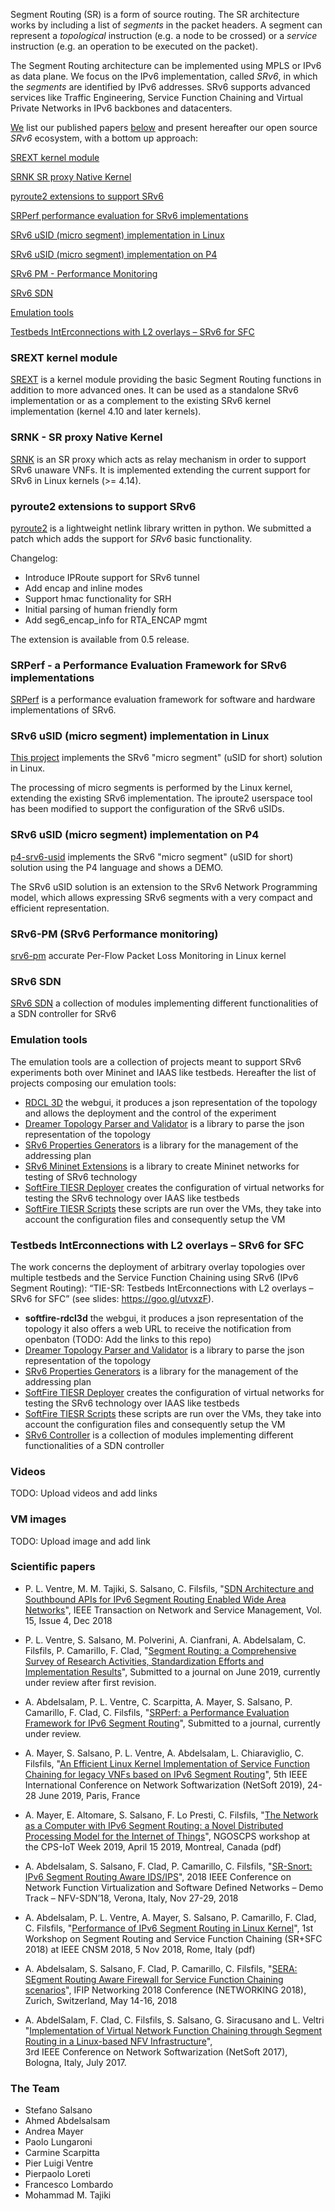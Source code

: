 Segment Routing (SR) is a form of source routing. The SR architecture works by including a list of _segments_ in the packet headers. A segment can represent a _topological_ instruction (e.g. a node to be crossed) or a _service_ instruction (e.g. an operation to be executed on the packet). 

The Segment Routing architecture can be implemented using MPLS or IPv6 as data plane. We focus on the IPv6 implementation, called _SRv6_, in which the _segments_ are identified by IPv6 addresses. SRv6 supports advanced services like Traffic Engineering, Service Function Chaining and Virtual Private Networks in IPv6 backbones and datacenters. 

[We](#the-team) list our published papers [below](#scientific-papers) and present hereafter our open source _SRv6_ ecosystem, with a bottom up approach:   

[SREXT kernel module](#srext-kernel-module)

[SRNK SR proxy Native Kernel](#srnk---sr-proxy-native-kernel)

[pyroute2 extensions to support SRv6](#pyroute2-extensions-to-support-srv6)

[SRPerf performance evaluation for SRv6 implementations](#srperf---a-performance-evaluation-framework-for-srv6-implementations)

[SRv6 uSID (micro segment) implementation in Linux](#srv6-usid-micro-segment-implementation-in-linux)

[SRv6 uSID (micro segment) implementation on P4](#srv6-usid-micro-segment-implementation-on-p4)

[SRv6 PM - Performance Monitoring](#srv6-pm-srv6-performance-monitoring) 

[SRv6 SDN](#srv6-sdn)

[Emulation tools](#emulation-tools)

[Testbeds IntErconnections with L2 overlays – SRv6 for SFC](#testbeds-interconnections-with-l2-overlays--srv6-for-sfc)


### SREXT kernel module

[SREXT](https://netgroup.github.io/SRv6-net-prog/) is a kernel module providing the basic Segment Routing functions in addition to more advanced ones. It can be used as a standalone SRv6 implementation or as a complement to the existing SRv6 kernel implementation (kernel 4.10 and later kernels).

### SRNK - SR proxy Native Kernel

[SRNK](https://netgroup.github.io/srnk/) is an SR proxy which acts as relay mechanism in order to support SRv6 unaware VNFs. It is implemented extending the current support for SRv6 in Linux kernels (>= 4.14).

### pyroute2 extensions to support SRv6

[pyroute2](https://github.com/svinota/pyroute2) is a lightweight netlink library written in python. We submitted a patch which adds the support for _SRv6_ basic functionality.

Changelog:
- Introduce IPRoute support for SRv6 tunnel
- Add encap and inline modes
- Support hmac functionality for SRH
- Initial parsing of human friendly form
- Add seg6_encap_info for RTA_ENCAP mgmt

The extension is available from 0.5 release.

### SRPerf - a Performance Evaluation Framework for SRv6 implementations

[SRPerf](https://srouting.github.io/SRPerf/) is a performance evaluation framework for software and hardware implementations of SRv6.

### SRv6 uSID (micro segment) implementation in Linux

[This project](https://netgroup.github.io/srv6-usid-linux-kernel/) implements the SRv6 "micro segment"
(uSID for short) solution in Linux.

The processing of micro segments is performed by the Linux kernel, extending the existing SRv6 implementation. The iproute2 userspace tool has been modified to support the configuration of the SRv6 uSIDs.

### SRv6 uSID (micro segment) implementation on P4

[p4-srv6-usid](https://netgroup.github.io/p4-srv6-usid/) implements the SRv6 "micro segment"
(uSID for short) solution using the P4 language and shows a DEMO.

The SRv6 uSID solution is an extension to the SRv6 Network Programming model, which
allows expressing SRv6 segments with a very compact and efficient representation.

### SRv6-PM (SRv6 Performance monitoring)

[srv6-pm](https://netgroup.github.io/srv6-pm/) accurate Per-Flow Packet Loss Monitoring in Linux kernel

### SRv6 SDN

[SRv6 SDN](https://netgroup.github.io/srv6-sdn/) a collection of modules implementing different functionalities of a SDN controller for SRv6

### Emulation tools

The emulation tools are a collection of projects meant to support SRv6 experiments both over Mininet and IAAS like testbeds. Hereafter the list of projects composing our emulation tools:

- [RDCL 3D](https://github.com/superfluidity/RDCL3D) the webgui, it produces a json representation of the topology and allows the deployment and the control of the experiment
- [Dreamer Topology Parser and Validator](https://github.com/netgroup/Dreamer-Topology-Parser) is a library to parse the json representation of the topology
- [SRv6 Properties Generators](https://github.com/netgroup/srv6-properties-generators) is a library for the management of the addressing plan
- [SRv6 Mininet Extensions](https://github.com/netgroup/srv6-mininet-extensions) is a library to create Mininet networks for testing of SRv6 technology
- [SoftFire TIESR Deployer](https://github.com/netgroup/softfire-tiesr-deployer) creates the configuration of virtual networks for testing the SRv6 technology over IAAS like testbeds
- [SoftFire TIESR Scripts](https://github.com/netgroup/softfire-tiesr-scripts) these scripts are run over the VMs, they take into account the configuration files and consequently setup the VM

### Testbeds IntErconnections with L2 overlays – SRv6 for SFC 

The work concerns the deployment of arbitrary overlay topologies over multiple testbeds and the Service Function Chaining using SRv6 (IPv6 Segment Routing): “TIE-SR: Testbeds IntErconnections with L2 overlays – SRv6 for SFC” (see slides: <https://goo.gl/utvxzF>).

- **softfire-rdcl3d** the webgui, it produces a json representation of the topology it also offers a web URL to receive the notification from openbaton (TODO: Add the links to this repo)
- [Dreamer Topology Parser and Validator](https://github.com/netgroup/Dreamer-Topology-Parser) is a library to parse the json representation of the topology
- [SRv6 Properties Generators](https://github.com/netgroup/srv6-properties-generators) is a library for the management of the addressing plan
- [SoftFire TIESR Deployer](https://github.com/netgroup/softfire-tiesr-deployer) creates the configuration of virtual networks for testing the SRv6 technology over IAAS like testbeds
- [SoftFire TIESR Scripts](https://github.com/netgroup/softfire-tiesr-scripts) these scripts are run over the VMs, they take into account the configuration files and consequently setup the VM
- [SRv6 Controller](https://github.com/netgroup/srv6-controller) is a collection of modules implementing different functionalities of a SDN controller

### Videos 

TODO: Upload videos and add links

### VM images 

TODO: Upload image and add link

### Scientific papers 

- P. L. Ventre, M. M. Tajiki, S. Salsano, C. Filsfils,
"[SDN Architecture and Southbound APIs for IPv6 Segment Routing Enabled Wide Area Networks](https://arxiv.org/pdf/1810.06008.pdf)",
IEEE Transaction on Network and Service Management, Vol. 15, Issue 4, Dec 2018

- P. L. Ventre, S. Salsano, M. Polverini, A. Cianfrani, A. Abdelsalam, C. Filsfils, P. Camarillo, F. Clad,
"[Segment Routing: a Comprehensive Survey of Research Activities, Standardization Efforts and Implementation Results](https://arxiv.org/pdf/1904.03471)",
Submitted to a journal on June 2019, currently under review after first revision.

- A. Abdelsalam, P. L. Ventre, C. Scarpitta, A. Mayer, S. Salsano, P. Camarillo, F. Clad, C. Filsfils,
"[SRPerf: a Performance Evaluation Framework for IPv6 Segment Routing](https://arxiv.org/pdf/2001.06182)",
Submitted to a journal, currently under review.

- A. Mayer, S. Salsano, P. L. Ventre, A. Abdelsalam, L. Chiaraviglio, C. Filsfils,
"[An Efficient Linux Kernel Implementation of Service Function Chaining for legacy VNFs based on IPv6 Segment Routing](https://arxiv.org/pdf/1901.00936)",
5th IEEE International Conference on Network Softwarization (NetSoft 2019), 24-28 June 2019, Paris, France

- A. Mayer, E. Altomare, S. Salsano, F. Lo Presti, C. Filsfils,
"[The Network as a Computer with IPv6 Segment Routing: a Novel Distributed Processing Model for the Internet of Things](https://www.cse.wustl.edu/~cdgill/ngoscps2019/papers/NGOSCPS2019_Mayer_etal.pdf)",
NGOSCPS workshop at the CPS-IoT Week 2019, April 15 2019, Montreal, Canada (pdf)

- A. Abdelsalam, S. Salsano, F. Clad, P. Camarillo, C. Filsfils,
"[SR-Snort: IPv6 Segment Routing Aware IDS/IPS](http://netgroup.uniroma2.it/Stefano_Salsano/papers/18-sr-snort-demo.pdf)",
2018 IEEE Conference on Network Function Virtualization and Software Defined Networks – Demo Track – NFV-SDN’18, Verona, Italy, Nov 27-29, 2018

- A. Abdelsalam, P. L. Ventre, A. Mayer, S. Salsano, P. Camarillo, F. Clad, C. Filsfils,
"[Performance of IPv6 Segment Routing in Linux Kernel](http://netgroup.uniroma2.it/Stefano_Salsano/papers/18_srv6_perf_sr_sfc_workshop_2018.pdf)",
1st Workshop on Segment Routing and Service Function Chaining (SR+SFC 2018) at IEEE CNSM 2018, 5 Nov 2018, Rome, Italy (pdf)

- A. Abdelsalam, S. Salsano, F. Clad, P. Camarillo, C. Filsfils,
"[SERA: SEgment Routing Aware Firewall for Service Function Chaining scenarios](http://netgroup.uniroma2.it/Stefano_Salsano/papers/18-ifip-sera-firewall-sfc.pdf)",
IFIP Networking 2018 Conference (NETWORKING 2018), Zurich, Switzerland, May 14-16, 2018

- A. AbdelSalam, F. Clad, C. Filsfils, S. Salsano, G. Siracusano and L. Veltri  
"[Implementation of Virtual Network Function Chaining through Segment Routing in a Linux-based NFV Infrastructure](https://arxiv.org/pdf/1702.05157)",  
 3rd IEEE Conference on Network Softwarization (NetSoft 2017), Bologna, Italy, July 2017.

### The Team

- Stefano Salsano
- Ahmed Abdelsalsam
- Andrea Mayer
- Paolo Lungaroni
- Carmine Scarpitta
- Pier Luigi Ventre
- Pierpaolo Loreti
- Francesco Lombardo
- Mohammad M. Tajiki

[//]: # "see \cite{idsrarch}\cite{filsfils2015segment}"
[//]: # "# ROSE"
[//]: # "ROSE - Research on Open SRv6 Ecosystem, from Host Stack and APIs to Cloud Infrastructures"
